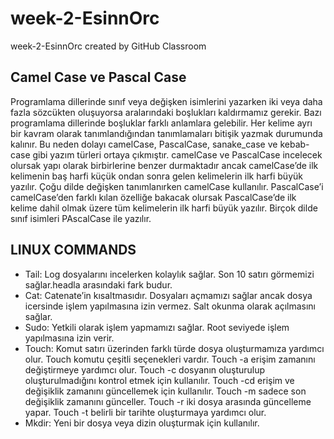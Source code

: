 # week-2-EsinnOrc
week-2-EsinnOrc created by GitHub Classroom

## Camel Case ve Pascal Case
Programlama dillerinde sınıf veya değişken isimlerini yazarken iki veya daha fazla sözcükten oluşuyorsa aralarındaki boşlukları kaldırmamız gerekir. Bazı programlama dillerinde boşluklar farklı anlamlara gelebilir.  Her kelime ayrı bir kavram olarak tanımlandığından tanımlamaları bitişik yazmak durumunda kalınır. Bu neden dolayı camelCase, PascalCase, sanake_case ve kebab-case gibi yazım türleri ortaya çıkmıştır. camelCase ve PascalCase incelecek olursak yapı olarak birbirlerine benzer durmaktadır ancak camelCase’de ilk kelimenin baş harfi küçük ondan sonra gelen kelimelerin ilk harfi büyük yazılır. Çoğu dilde değişken tanımlanırken camelCase kullanılır. PascalCase’i camelCase’den farklı kılan özelliğe bakacak olursak PascalCase’de ilk kelime dahil olmak üzere tüm kelimelerin ilk harfi büyük yazılır.  Birçok dilde sınıf isimleri PAscalCase ile yazılır.

## LINUX COMMANDS
- Tail: Log dosyalarını incelerken kolaylık sağlar. Son 10 satırı görmemizi sağlar.headla arasındaki fark budur.
- Cat: Catenate’in kısaltmasıdır. Dosyaları açmamızı sağlar ancak dosya icersinde işlem yapılmasına izin vermez. Salt okunma olarak açılmasını sağlar.
- Sudo: Yetkili olarak işlem yapmamızı sağlar. Root seviyede işlem yapılmasına izin verir.
- Touch: Komut satırı üzerinden farklı türde dosya oluşturmamıza yardımcı olur. Touch komutu çeşitli seçenekleri vardır.  Touch -a erişim zamanını değiştirmeye yardımcı olur. Touch -c dosyanın oluşturulup oluşturulmadığını kontrol etmek için kullanılır. Touch -cd erişim ve değişiklik zamanını güncellemek için kullanılır. Touch -m sadece son değişiklik zamanını günceller. Touch -r iki dosya arasında güncelleme yapar. Touch -t belirli bir tarihte oluşturmaya yardımcı olur. 
- Mkdir: Yeni bir dosya veya dizin oluşturmak için kullanılır.
